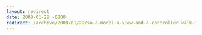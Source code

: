 ```yaml
---
layout: redirect
date: 2008-01-28 -0800
redirect: /archive/2008/01/29/so-a-model-a-view-and-a-controller-walk-into.aspx/
---
```

